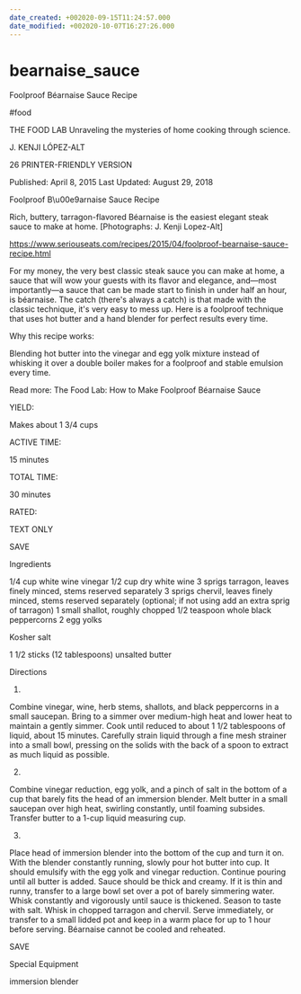 ```yaml
---
date_created: +002020-09-15T11:24:57.000
date_modified: +002020-10-07T16:27:26.000
---
```


# bearnaise_sauce

Foolproof Béarnaise Sauce Recipe

#food

THE FOOD LAB Unraveling the mysteries of home cooking through science.

J. KENJI LÓPEZ-ALT

26 PRINTER-FRIENDLY VERSION

Published: April 8, 2015 Last Updated: August 29, 2018

Foolproof B\u00e9arnaise Sauce Recipe

Rich, buttery, tarragon-flavored Béarnaise is the easiest elegant steak sauce to make at home. [Photographs: J. Kenji Lopez-Alt]

https://www.seriouseats.com/recipes/2015/04/foolproof-bearnaise-sauce-recipe.html

For my money, the very best classic steak sauce you can make at home, a sauce that will wow your guests with its flavor and elegance, and—most importantly—a sauce that can be made start to finish in under half an hour, is béarnaise. The catch (there's always a catch) is that made with the classic technique, it's very easy to mess up. Here is a foolproof technique that uses hot butter and a hand blender for perfect results every time.

Why this recipe works:

Blending hot butter into the vinegar and egg yolk mixture instead of whisking it over a double boiler makes for a foolproof and stable emulsion every time.

Read more: The Food Lab: How to Make Foolproof Béarnaise Sauce

YIELD:

Makes about 1 3/4 cups

ACTIVE TIME:

15 minutes

TOTAL TIME:

30 minutes

RATED:

    

TEXT ONLY

 
 
 SAVE

Ingredients

1/4 cup white wine vinegar
1/2 cup dry white wine
3 sprigs tarragon, leaves finely minced, stems reserved separately
3 sprigs chervil, leaves finely minced, stems reserved separately (optional; if not using add an extra sprig of tarragon)
1 small shallot, roughly chopped
1/2 teaspoon whole black peppercorns
2 egg yolks

Kosher salt

1 1/2 sticks (12 tablespoons) unsalted butter

Directions

1.

Combine vinegar, wine, herb stems, shallots, and black peppercorns in a small saucepan. Bring to a simmer over medium-high heat and lower heat to maintain a gently simmer. Cook until reduced to about 1 1/2 tablespoons of liquid, about 15 minutes. Carefully strain liquid through a fine mesh strainer into a small bowl, pressing on the solids with the back of a spoon to extract as much liquid as possible.

2.

Combine vinegar reduction, egg yolk, and a pinch of salt in the bottom of a cup that barely fits the head of an immersion blender. Melt butter in a small saucepan over high heat, swirling constantly, until foaming subsides. Transfer butter to a 1-cup liquid measuring cup.

3.

Place head of immersion blender into the bottom of the cup and turn it on. With the blender constantly running, slowly pour hot butter into cup. It should emulsify with the egg yolk and vinegar reduction. Continue pouring until all butter is added. Sauce should be thick and creamy. If it is thin and runny, transfer to a large bowl set over a pot of barely simmering water. Whisk constantly and vigorously until sauce is thickened. Season to taste with salt. Whisk in chopped tarragon and chervil. Serve immediately, or transfer to a small lidded pot and keep in a warm place for up to 1 hour before serving. Béarnaise cannot be cooled and reheated.

 SAVE

Special Equipment

immersion blender
